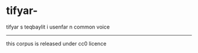 # tifyar-
tifyar s teqbaylit i usenfar n common voice
________
this corpus is released under cc0 licence
